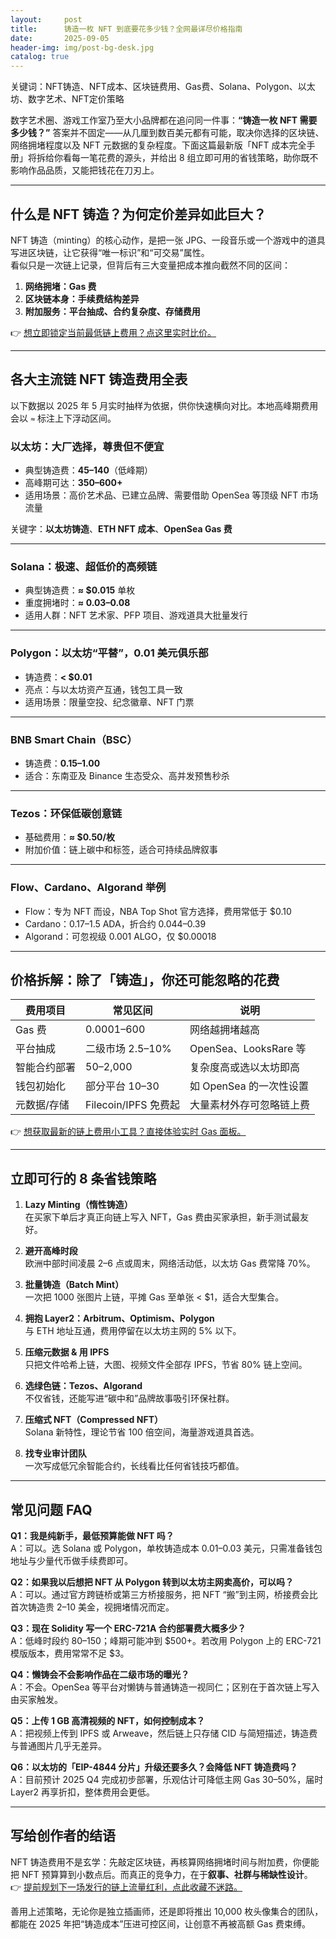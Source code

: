 ```yaml
---
layout:     post
title:      铸造一枚 NFT 到底要花多少钱？全网最详尽价格指南
date:       2025-09-05
header-img: img/post-bg-desk.jpg
catalog: true
---
```


关键词：NFT铸造、NFT成本、区块链费用、Gas费、Solana、Polygon、以太坊、数字艺术、NFT定价策略

数字艺术圈、游戏工作室乃至大小品牌都在追问同一件事：**“铸造一枚 NFT 需要多少钱？”** 答案并不固定——从几厘到数百美元都有可能，取决你选择的区块链、网络拥堵程度以及 NFT 元数据的复杂程度。下面这篇最新版「NFT 成本完全手册」将拆给你看每一笔花费的源头，并给出 8 组立即可用的省钱策略，助你既不影响作品品质，又能把钱花在刀刃上。

---

## 什么是 NFT 铸造？为何定价差异如此巨大？

NFT 铸造（minting）的核心动作，是把一张 JPG、一段音乐或一个游戏中的道具写进区块链，让它获得“唯一标识”和“可交易”属性。  
看似只是一次链上记录，但背后有三大变量把成本推向截然不同的区间：

1. **网络拥堵：Gas 费**  
2. **区块链本身：手续费结构差异**  
3. **附加服务：平台抽成、合约复杂度、存储费用**

👉 [想立即锁定当前最低链上费用？点这里实时比价。](https://okxdog.com/)

---

## 各大主流链 NFT 铸造费用全表

以下数据以 2025 年 5 月实时抽样为依据，供你快速横向对比。本地高峰期费用会以 `≈` 标注上下浮动区间。

### 以太坊：大厂选择，尊贵但不便宜

- 典型铸造费：**$45–$140**（低峰期）  
- 高峰期可达：**$350–$600+**  
- 适用场景：高价艺术品、已建立品牌、需要借助 OpenSea 等顶级 NFT 市场流量

关键字：**以太坊铸造**、**ETH NFT 成本**、**OpenSea Gas 费**

---

### Solana：极速、超低价的高频链

- 典型铸造费：**≈ $0.015** 单枚  
- 重度拥堵时：**≈ $0.03–$0.08**  
- 适用人群：NFT 艺术家、PFP 项目、游戏道具大批量发行

---

### Polygon：以太坊“平替”，0.01 美元俱乐部

- 铸造费：**< $0.01**  
- 亮点：与以太坊资产互通，钱包工具一致  
- 适用场景：限量空投、纪念徽章、NFT 门票

---

### BNB Smart Chain（BSC）

- 铸造费：**$0.15–$1.00**  
- 适合：东南亚及 Binance 生态受众、高并发预售秒杀

---

### Tezos：环保低碳创意链

- 基础费用：**≈ $0.50/枚**  
- 附加价值：链上碳中和标签，适合可持续品牌叙事

---

### Flow、Cardano、Algorand 举例

- Flow：专为 NFT 而设，NBA Top Shot 官方选择，费用常低于 $0.10  
- Cardano：0.17–1.5 ADA，折合约 $0.044–$0.39  
- Algorand：可忽视级 0.001 ALGO，仅 $0.00018

---

## 价格拆解：除了「铸造」，你还可能忽略的花费

| 费用项目 | 常见区间 | 说明 |
|----------|----------|------|
| Gas 费 | $0.0001–$600 | 网络越拥堵越高 |
| 平台抽成 | 二级市场 2.5–10% | OpenSea、LooksRare 等 |
| 智能合约部署 | $50–$2,000 | 复杂度高或选以太坊即高 |
| 钱包初始化 | 部分平台 $10–$30 | 如 OpenSea 的一次性设置 |
| 元数据/存储 | Filecoin/IPFS 免费起 | 大量素材外存可忽略链上费 |

👉 [想获取最新的链上费用小工具？直接体验实时 Gas 面板。](https://okxdog.com/)

---

## 立即可行的 8 条省钱策略

1. **Lazy Minting（惰性铸造）**  
   在买家下单后才真正向链上写入 NFT，Gas 费由买家承担，新手测试最友好。

2. **避开高峰时段**  
   欧洲中部时间凌晨 2–6 点或周末，网络活动低，以太坊 Gas 费常降 70%。

3. **批量铸造（Batch Mint）**  
   一次把 1000 张图片上链，平摊 Gas 至单张 < $1，适合大型集合。

4. **拥抱 Layer2：Arbitrum、Optimism、Polygon**  
   与 ETH 地址互通，费用停留在以太坊主网的 5% 以下。

5. **压缩元数据 & 用 IPFS**  
   只把文件哈希上链，大图、视频文件全部存 IPFS，节省 80% 链上空间。

6. **选绿色链：Tezos、Algorand**  
   不仅省钱，还能写进“碳中和”品牌故事吸引环保社群。

7. **压缩式 NFT（Compressed NFT）**  
   Solana 新特性，理论节省 100 倍空间，海量游戏道具首选。

8. **找专业审计团队**  
   一次写成低冗余智能合约，长线看比任何省钱技巧都值。

---

## 常见问题 FAQ

**Q1：我是纯新手，最低预算能做 NFT 吗？**  
A：可以。选 Solana 或 Polygon，单枚铸造成本 0.01–0.03 美元，只需准备钱包地址与少量代币做手续费即可。

**Q2：如果我以后想把 NFT 从 Polygon 转到以太坊主网卖高价，可以吗？**  
A：可以。通过官方跨链桥或第三方桥接服务，把 NFT “搬”到主网，桥接费会比首次铸造贵 2–10 美金，视拥堵情况而定。

**Q3：现在 Solidity 写一个 ERC-721A 合约部署费大概多少？**  
A：低峰时段约 $80–$150；峰期可能冲到 $500+。若改用 Polygon 上的 ERC-721 模版版本，费用常常不足 $3。

**Q4：懒铸会不会影响作品在二级市场的曝光？**  
A：不会。OpenSea 等平台对懒铸与普通铸造一视同仁；区别在于首次链上写入由买家触发。

**Q5：上传 1 GB 高清视频的 NFT，如何控制成本？**  
A：把视频上传到 IPFS 或 Arweave，然后链上只存储 CID 与简短描述，铸造费与普通图片几乎无差异。

**Q6：以太坊的「EIP-4844 分片」升级还要多久？会降低 NFT 铸造费吗？**  
A：目前预计 2025 Q4 完成初步部署，乐观估计可降低主网 Gas 30–50%，届时 Layer2 再享折扣，整体费用会更低。

---

## 写给创作者的结语

NFT 铸造费用不是玄学：先敲定区块链，再核算网络拥堵时间与附加费，你便能把 NFT 预算算到小数点后。而真正的竞争力，在于**叙事、社群与稀缺性设计**。  
👉 [提前规划下一场发行的链上流量红利，点此收藏不迷路。](https://okxdog.com/)

善用上述策略，无论你是独立插画师，还是即将推出 10,000 枚头像集合的团队，都能在 2025 年把“铸造成本”压进可控区间，让创意不再被高额 Gas 费束缚。
